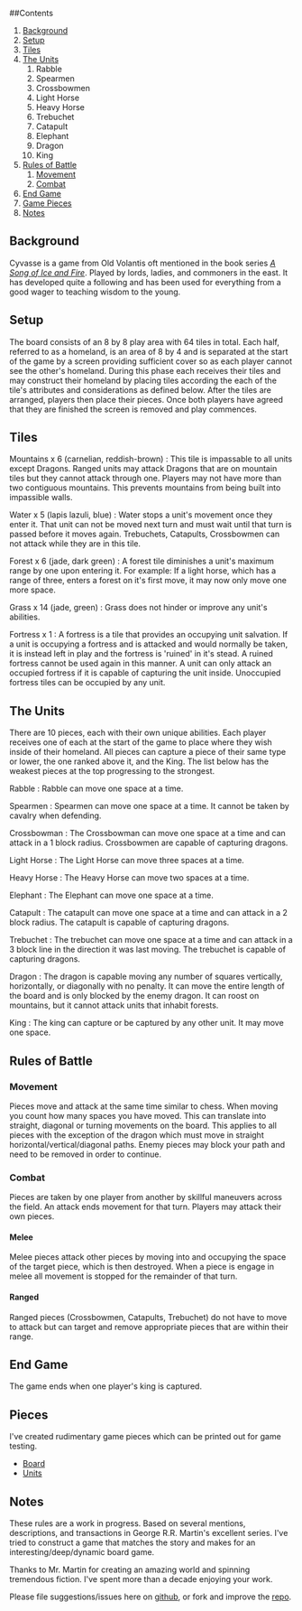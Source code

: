##Contents

1. [Background](#background)
2. [Setup](#setup)
3. [Tiles](#tiles)
4. [The Units](#the_units)
    1. Rabble
    2. Spearmen
    3. Crossbowmen
    4. Light Horse
    5. Heavy Horse
    6. Trebuchet
    7. Catapult
    8. Elephant
    9. Dragon
    10. King
5.  [Rules of Battle](#rules_of_battle)
    1. [Movement](#movement)
    2. [Combat](#combat)
6.  [End Game](#end_game)
7.  [Game Pieces](#pieces)
8.  [Notes](#notes)


## Background
Cyvasse is a game from Old Volantis oft mentioned in the book series [_A Song of Ice and Fire_](http://en.wikipedia.org/wiki/A_Song_of_Ice_and_Fire). Played by lords, ladies, and commoners in the east. It has developed quite a following and has been used for everything from a good wager to teaching wisdom to the young.

## Setup
The board consists of an 8 by 8 play area with 64 tiles in total. Each half, referred to as a homeland, is an area of 8 by 4 and is separated at the start of the game by a screen providing sufficient cover so as each player cannot see the other's homeland.
During this phase each receives their tiles and may construct their homeland by placing tiles according the each of the tile's attributes and considerations as defined below. After the tiles are arranged, players then place their pieces. Once both players have agreed that they are finished the screen is removed and play commences.

## Tiles
Mountains x 6 (carnelian, reddish-brown)
  : This tile is impassable to all units except Dragons.
    Ranged units may attack Dragons that are on mountain tiles but they cannot attack through one.
    Players may not have more than two contiguous mountains. This prevents mountains from being built into impassible walls.

Water x 5 (lapis lazuli, blue)
  : Water stops a unit's movement once they enter it.
That unit can not be moved next turn and must wait until that turn is passed before it moves again.
Trebuchets, Catapults, Crossbowmen can not attack while they are in this tile.

Forest x 6 (jade, dark green)
  : A forest tile diminishes a unit's maximum range by one upon entering it. For example: If a light horse, which has a range of three, enters a forest on it's first move, it may now only move one more space.

Grass x 14 (jade, green)
  : Grass does not hinder or improve any unit's abilities.

Fortress x 1
  : A fortress is a tile that provides an occupying unit salvation. If a unit is occupying a fortress and is attacked and would normally be taken, it is instead left in play and the fortress is 'ruined' in it's stead. A ruined fortress cannot be used again in this manner. A unit can only attack an occupied fortress if it is capable of capturing the unit inside. Unoccupied fortress tiles can be occupied by any unit.


## The Units
There are 10 pieces, each with their own unique abilities. Each player receives one of each at the start of the game to place where they wish inside of their homeland.
All pieces can capture a piece of their same type or lower, the one ranked above it, and the King. The list below has the weakest pieces at the top progressing to the strongest.

Rabble
  : Rabble can move one space at a time.
  
Spearmen
  : Spearmen can move one space at a time.
    It cannot be taken by cavalry when defending.
  
Crossbowman
  : The Crossbowman can move one space at a time and can attack in a 1 block radius.
    Crossbowmen are capable of capturing dragons.
  
Light Horse
  : The Light Horse can move three spaces at a time.

Heavy Horse
  : The Heavy Horse can move two spaces at a time.

Elephant
  : The Elephant can move one space at a time.

Catapult
  : The catapult can move one space at a time and can attack in a 2 block radius.
    The catapult is capable of capturing dragons.

Trebuchet
  : The trebuchet can move one space at a time and can attack in a 3 block line in the direction it was last moving.
  The trebuchet is capable of capturing dragons.

Dragon
  : The dragon is capable moving any number of squares vertically, horizontally, or diagonally with no penalty. It can move the entire length of the board and is only blocked by the enemy dragon.
  It can roost on mountains, but it cannot attack units that inhabit forests.
  
King
  : The king can capture or be captured by any other unit. It may move one space.

## Rules of Battle

### Movement
Pieces move and attack at the same time similar to chess. When moving you count how many spaces you have moved. This can translate into straight, diagonal or turning movements on the board. This applies to all pieces with the exception of the dragon which must move in straight horizontal/vertical/diagonal paths. Enemy pieces may block your path and need to be removed in order to continue.

### Combat
Pieces are taken by one player from another by skillful maneuvers across the field. An attack ends movement for that turn. Players may attack their own pieces.

#### Melee
Melee pieces attack other pieces by moving into and occupying the space of the target piece, which is then destroyed. When a piece is engage in melee all movement is stopped for the remainder of that turn.

#### Ranged
Ranged pieces (Crossbowmen, Catapults, Trebuchet) do not have to move to attack but can target and remove appropriate pieces that are within their range.


## End Game
The game ends when one player's king is captured.

## Pieces
I've created rudimentary game pieces which can be printed out for game testing.
* [Board](http://gameofcyvasse.com/assets/board.jpg)
* [Units](http://gameofcyvasse.com/assets/units.jpg)


## Notes
These rules are a work in progress. Based on several mentions, descriptions, and transactions in George R.R. Martin's excellent series. I've tried to construct a game that matches the story and makes for an interesting/deep/dynamic board game.

Thanks to Mr. Martin for creating an amazing world and spinning tremendous fiction. I've spent more than a decade enjoying your work.

Please file suggestions/issues here on [github](https://github.com/dylan/gameofcyvasse/issues), or fork and improve the [repo](https://github.com/dylan/gameofcyvasse).
  
